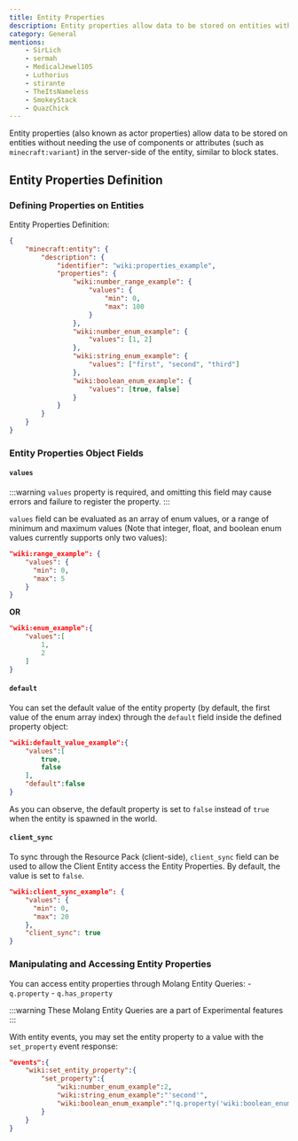 ```yaml
---
title: Entity Properties
description: Entity properties allow data to be stored on entities without needing the use of components or attributes in the server-side of the entity, similar to block states.
category: General
mentions:
    - SirLich
    - sermah
    - MedicalJewel105
    - Luthorius
    - stirante
    - TheItsNameless
    - SmokeyStack
    - QuazChick
---
```


Entity properties (also known as actor properties) allow data to be stored on entities without needing the use of components or attributes (such as `minecraft:variant`) in the server-side of the entity, similar to block states.

## Entity Properties Definition

### Defining Properties on Entities

Entity Properties Definition:

<CodeHeader></CodeHeader>

```json
{
    "minecraft:entity": {
        "description": {
            "identifier": "wiki:properties_example",
            "properties": {
                "wiki:number_range_example": {
                    "values": {
                        "min": 0,
                        "max": 100
                    }
                },
                "wiki:number_enum_example": {
                    "values": [1, 2]
                },
                "wiki:string_enum_example": {
                    "values": ["first", "second", "third"]
                },
                "wiki:boolean_enum_example": {
                    "values": [true, false]
                }
            }
        }
    }
}
```

### Entity Properties Object Fields

#### `values`

:::warning
`values` property is required, and omitting this field may cause errors and failure to register the property.
:::

`values` field can be evaluated as an array of enum values, or a range of minimum and maximum values (Note that integer, float, and boolean enum values currently supports only two values):

<CodeHeader></CodeHeader>

```json
"wiki:range_example": {
    "values": {
      "min": 0,
      "max": 5
    }
}
```

**OR**

<CodeHeader></CodeHeader>

```json
"wiki:enum_example":{
    "values":[
        1,
        2
    ]
}
```

#### `default`

You can set the default value of the entity property (by default, the first value of the enum array index) through the `default` field inside the defined property object:

<CodeHeader></CodeHeader>

```json
"wiki:default_value_example":{
    "values":[
        true,
        false
    ],
    "default":false
}
```

As you can observe, the default property is set to `false` instead of `true` when the entity is spawned in the world.

#### `client_sync`

To sync through the Resource Pack (client-side), `client_sync` field can be used to allow the Client Entity access the Entity Properties. By default, the value is set to `false`.

<CodeHeader></CodeHeader>

```json
"wiki:client_sync_example": {
    "values": {
      "min": 0,
      "max": 20
    },
    "client_sync": true
}
```

### Manipulating and Accessing Entity Properties

You can access entity properties through Molang Entity Queries: - `q.property` - `q.has_property`

:::warning
These Molang Entity Queries are a part of Experimental features
:::

With entity events, you may set the entity property to a value with the `set_property` event response:

<CodeHeader></CodeHeader>

```json
"events":{
    "wiki:set_entity_property":{
        "set_property":{
            "wiki:number_enum_example":2,
            "wiki:string_enum_example":"'second'",
            "wiki:boolean_enum_example":"!q.property('wiki:boolean_enum_example')"
        }
    }
}
```
